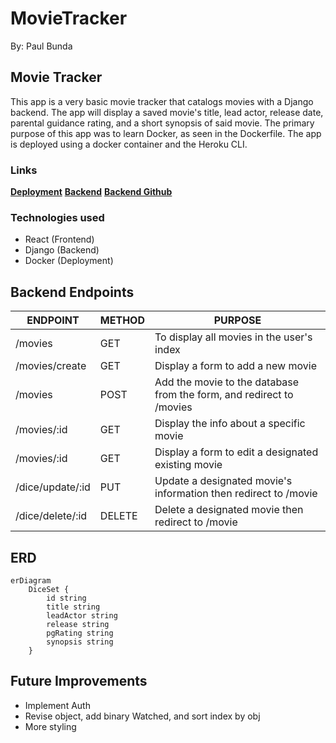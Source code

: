 # MovieTracker 
By: Paul Bunda

## Movie Tracker
This app is a very basic movie tracker that catalogs movies with a Django backend. The app will display a saved movie's title, lead actor, release date, parental guidance rating, and a short synopsis of said movie. The primary purpose of this app was to learn Docker, as seen in the Dockerfile. The app is deployed using a docker container and the Heroku CLI.  

### Links
[**Deployment**](https://intense-forest-85466-8a4e6faec164.herokuapp.com/)
[**Backend**](https://stormy-journey-78172-5e031ccea3dc.herokuapp.com/movies/)
[**Backend Github**](https://github.com/Auryx/KaleCapstone-Backend)

### Technologies used
- React (Frontend)
- Django (Backend)
- Docker (Deployment)

## Backend Endpoints
| ENDPOINT | METHOD | PURPOSE |
|----------|--------|---------|
| /movies | GET | To display all movies in the user's index |
| /movies/create | GET | Display a form to add a new movie |
| /movies | POST | Add the movie to the database from the form, and redirect to /movies |
| /movies/:id | GET | Display the info about a specific movie |
| /movies/:id | GET | Display a form to edit a designated existing movie |
| /dice/update/:id | PUT | Update a designated movie's information then redirect to /movie |
| /dice/delete/:id | DELETE | Delete a designated movie then redirect to /movie  |

## ERD
``` mermaid
erDiagram
    DiceSet {
        id string 
        title string
        leadActor string
        release string
        pgRating string
        synopsis string
    }

```
## Future Improvements
- Implement Auth
- Revise object, add binary Watched, and sort index by obj
- More styling
